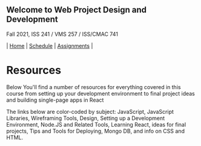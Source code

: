 ## Welcome to Web Project Design and Development

Fall 2021, ISS 241 / VMS 257 / ISS/CMAC 741

| [Home](./) | [Schedule](./schedule.md) | [Assignments](./assignments.md) |

# Resources

  <p>
   Below You'll find a number of resources for everything covered in this
   course from setting up your development environment to final project
   ideas and building single-page apps in React
  </p>
  <p>
    The links below are color-coded by subject:
    <span class="JavaScript">JavaScript</span>,
    <span class="JS-Libraries">JavaScript Libraries</span>,
    <span class="Wireframing">Wireframing Tools</span>,
    <span class="Design">Design</span>,
    <span class="Development-Environment">Setting up a Development Environment</span>, 
    <span class="Node-JS">Node.JS and Related Tools</span>,
    <span class="React">Learning React</span>,
    <span class="Project-Ideas">ideas for final projects</span>,
    <span class="Deploy">Tips and Tools for Deploying</span>,
    <span class="MongoDB">Mongo DB</span>, and info on
    <span class="CSS">CSS</span> and <span class="HTML">HTML</span>.
  </p>

<div id="resources-table"></div>

<script src="https://ajax.googleapis.com/ajax/libs/jquery/1.7.1/jquery.min.js"></script>
<script src="js/papaparse.js"></script>
<script>
  getResources();
  async function getResources() {
  response = await fetch("data/student-resources.csv");
  const data = await response.text();
  const jsonData = Papa.parse(data).data.slice(1);
  console.log(jsonData);
  var dataContainer = document.getElementById("resources-table");
  var ul = document.createElement("ul");
  ul.classList.add("resources-list");
  dataContainer.appendChild(ul);
  jsonData.forEach((item) => {
    var li = document.createElement("li");
    li.classList.add(item[2]);
    li.classList.add("w3-card-2");
    var link = document.createElement("a");
    link.href = item[3];
    link.innerHTML = item[0];
    var div = document.createElement("div");
    div.innerHTML = item[1];
    link.appendChild(div);
    li.appendChild(link);
    ul.appendChild(li);
  });
}
</script>
